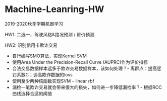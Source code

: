 # Machine-Leanring-HW
2019-2020秋季学期机器学习

HW1: 二选一，驾驶风格&路况预测 / 房价预测

HW2: 识别信用卡欺诈交易
 + 自行编写SMO算法，实现Kernel SVM
 + 使用Area Under the Precision-Recall Curve (AUPRC)作为评价指标
 + 合法交易数据样本远多于欺诈交易数据样本，该如何处理？- 离群点：提高惩罚系数C；调高欺诈数据的loss
 + 使用至少两种核函数实现SVM – linear rbf
 + 漏检一笔欺诈交易就会带来很大的损失，如何进一步降低漏检率？- 根据ROC曲线选择合适的阈值


